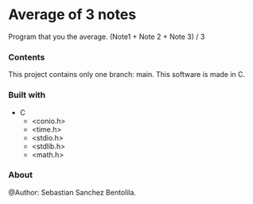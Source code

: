 # Average of 3 notes
Program that you the average. (Note1 + Note 2 + Note 3) / 3


### Contents

This project contains only one branch: main. This software is made in C.

### Built with

- C
	- <conio.h>
	- <time.h>
	- <stdio.h>
	- <stdlib.h>
	- <math.h>

### About

@Author: Sebastian Sanchez Bentolila. 
